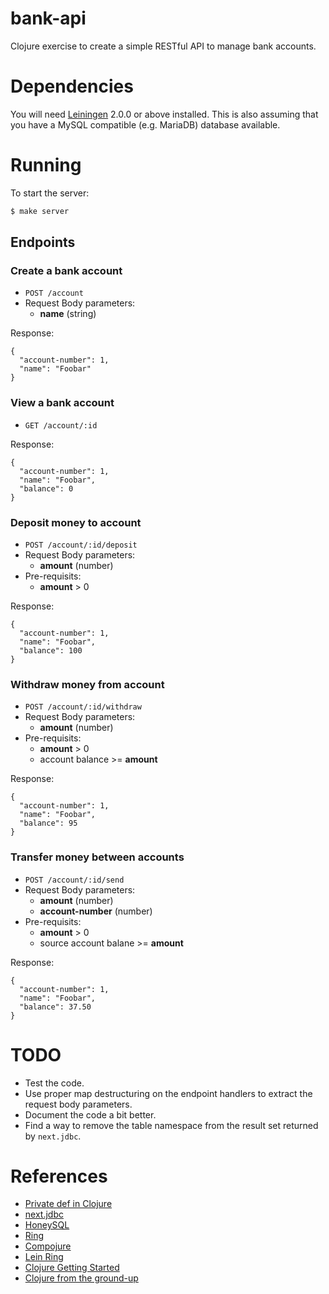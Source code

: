 # bank-api

Clojure exercise to create a simple RESTful API to manage bank accounts.

# Dependencies

You will need [Leiningen][] 2.0.0 or above installed. This is also assuming that you have a MySQL compatible (e.g. MariaDB) database available.

[leiningen]: https://github.com/technomancy/leiningen

# Running

To start the server:

```clojure
$ make server
```

## Endpoints

### Create a bank account

- `POST /account`
- Request Body parameters:
    - **name** (string)

Response:
```
{
  "account-number": 1,
  "name": "Foobar"
}
```

### View a bank account

- `GET /account/:id`

Response:
```
{
  "account-number": 1,
  "name": "Foobar",
  "balance": 0
}
```

### Deposit money to account

- `POST /account/:id/deposit`
- Request Body parameters:
    - **amount** (number)
- Pre-requisits:
    - **amount** > 0

Response:
```
{
  "account-number": 1,
  "name": "Foobar",
  "balance": 100
}
```

### Withdraw money from account

- `POST /account/:id/withdraw`
- Request Body parameters:
    - **amount** (number)
- Pre-requisits:
    - **amount** > 0
    - account balance >= **amount**

Response:
```
{
  "account-number": 1,
  "name": "Foobar",
  "balance": 95
}
```

### Transfer money between accounts

- `POST /account/:id/send`
- Request Body parameters:
    - **amount** (number)
    - **account-number** (number)
- Pre-requisits:
    - **amount** > 0
    - source account balane >= **amount**

Response:
```
{
  "account-number": 1,
  "name": "Foobar",
  "balance": 37.50
}
```

# TODO
- Test the code.
- Use proper map destructuring on the endpoint handlers to extract the request body parameters.
- Document the code a bit better.
- Find a way to remove the table namespace from the result set returned by `next.jdbc`.

# References
- [Private def in Clojure](https://stackoverflow.com/questions/20443545/private-def-in-clojure-clojurescript)
- [next.jdbc](https://github.com/seancorfield/next-jdbc)
- [HoneySQL](https://github.com/seancorfield/honeysql)
- [Ring](https://github.com/ring-clojure/ring)
- [Compojure](https://github.com/weavejester/compojure)
- [Lein Ring](https://github.com/weavejester/lein-ring)
- [Clojure Getting Started](https://clojure.org/guides/getting_started)
- [Clojure from the ground-up](https://aphyr.com/posts/301-clojure-from-the-ground-up-welcome)
